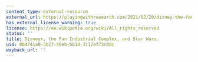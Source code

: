 ```yaml
---
content_type: external-resource
external_url: https://playingwithresearch.com/2021/02/20/disney-the-fan-industrial-complex-and-star-wars/
has_external_license_warning: true
license: https://en.wikipedia.org/wiki/All_rights_reserved
status: ''
title: Disney+, the Fan Industrial Complex, and Star Wars.
uid: 8b4741a8-3b27-49eb-b81d-3117ef72c08c
wayback_url: ''
---
```


